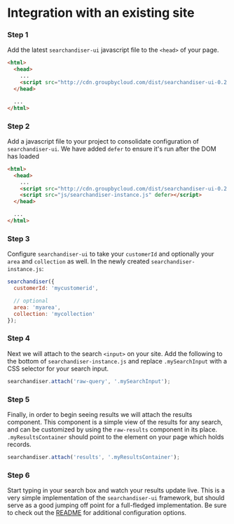 # Integration with an existing site

### Step 1

Add the latest `searchandiser-ui` javascript file to the `<head>` of your page.

```html
<html>
  <head>
    ...
    <script src="http://cdn.groupbycloud.com/dist/searchandiser-ui-0.2.28.js"></script>
  </head>

  ...
</html>
```

### Step 2

Add a javascript file to your project to consolidate configuration of `searchandiser-ui`.
We have added `defer` to ensure it's run after the DOM has loaded

```html
<html>
  <head>
    ...
    <script src="http://cdn.groupbycloud.com/dist/searchandiser-ui-0.2.28.js"></script>
    <script src="js/searchandiser-instance.js" defer></script>
  </head>

  ...
</html>
```

### Step 3

Configure `searchandiser-ui` to take your `customerId` and optionally your
`area` and `collection` as well. In the newly created `searchandiser-instance.js`:

```js
searchandiser({
  customerId: 'mycustomerid',

  // optional
  area: 'myarea',
  collection: 'mycollection'
});
```

### Step 4

Next we will attach to the search `<input>` on your site. Add the following to
the bottom of `searchandiser-instance.js` and replace `.mySearchInput` with a
CSS selector for your search input.

```js
searchandiser.attach('raw-query', '.mySearchInput');
```

### Step 5

Finally, in order to begin seeing results we will attach the results component.
This component is a simple view of the results for any search, and can be
customized by using the `raw-results` component in its place. `.myResultsContainer`
should point to the element on your page which holds records.

```js
searchandiser.attach('results', '.myResultsContainer');
```

### Step 6

Start typing in your search box and watch your results update live. This is a
very simple implementation of the `searchandiser-ui` framework, but should serve
as a good jumping off point for a full-fledged implementation. Be sure to check
out the [README](../README.md) for additional configuration options.
